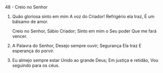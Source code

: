 48 - Creio no Senhor

1. Quão gloriosa sinto em mim
   A voz do Criador!
   Refrigério ela traz,
   É um bálsamo de amor.

   Creio no Senhor,
   Sábio Criador;
   Sinto em mim o Seu poder
   Que me fará vencer.

2. A Palavra do Senhor,
   Desejo sempre ouvir;
   Segurança Ela traz
   E esperança do porvir.

3. Eu almejo sempre estar
   Unido ao grande Deus;
   Em justiça e retidão,
   Vou seguindo para os céus.
